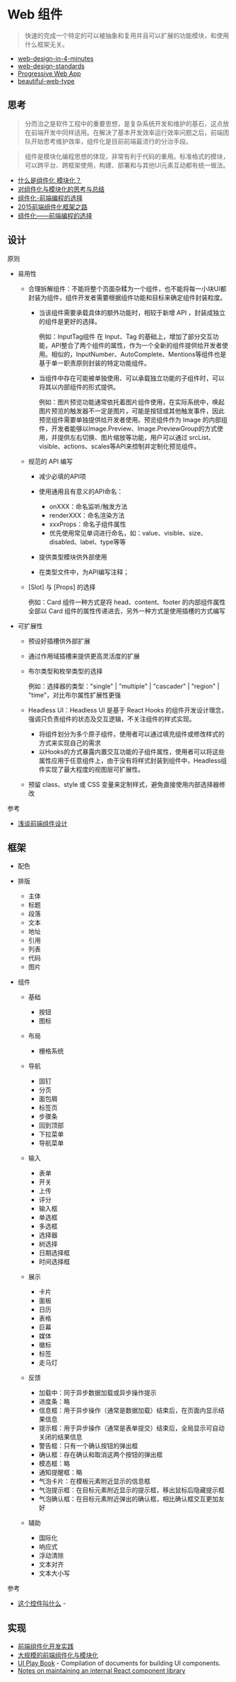 # Web 组件

> 快速的完成一个特定的可以被抽象和复用并且可以扩展的功能模块，和使用什么框架无关。

- [web-design-in-4-minutes](https://github.com/jgthms/web-design-in-4-minutes)
- [web-design-standards](https://standards.usa.gov/)
- [Progressive Web App](https://developers.google.com/web/fundamentals/)
- [beautiful-web-type](http://hellohappy.org/beautiful-web-type/)

## 思考

> 分而治之是软件工程中的重要思想，是复杂系统开发和维护的基石，这点放在前端开发中同样适用。在解决了基本开发效率运行效率问题之后，前端团队开始思考维护效率，组件化是目前前端最流行的分治手段。

> 组件是模块化编程思想的体现，非常有利于代码的重用。标准格式的模块，可以跨平台、跨框架使用，构建、部署和与其他UI元素互动都有统一做法。

- [什么是组件化 模块化？](https://www.zhihu.com/question/20282684)
- [对组件化与模块化的思考与总结](http://tutuge.me/2016/03/29/modular-and-component-summary/)
- [组件化-前端编程的选择](http://www.primeton.com/read.php?id=2294&his=1)
- [2015前端组件化框架之路](https://github.com/xufei/blog/issues/19)
- [组件化——前端编程的选择](http://geek.csdn.net/news/detail/129016)

## 设计

原则

- 易用性

    - 合理拆解组件：不能将整个页面杂糅为一个组件，也不能将每一小块UI都封装为组件，组件开发者需要根据组件功能和目标来确定组件封装粒度。

        - 当该组件需要承载具体的额外功能时，相较于新增 API ，封装成独立的组件是更好的选择。

            例如：InputTag组件 在 Input、Tag 的基础上，增加了部分交互功能，API整合了两个组件的属性，作为一个全新的组件提供给开发者使用。相似的，InputNumber、AutoComplete、Mentions等组件也是基于单一职责原则封装的特定功能组件。
        
        - 当组件中存在可能被单独使用、可以承载独立功能的子组件时，可以将其以内部组件的形式提供。

            例如：图片预览功能通常依托着图片组件使用，在实际系统中，唤起图片预览的触发器不一定是图片，可能是按钮或其他触发事件，因此预览组件需要单独提供给开发者使用。预览组件作为 Image 的内部组件，开发者能够以Image.Preview、Image.PreviewGroup的方式使用，并提供左右切换、图片缩放等功能，用户可以通过 srcList、visible、actions、scales等API来控制并定制化预览组件。
    
    - 规范的 API 编写

        - 减少必填的API项
        - 使用通用且有意义的API命名：
        
            - onXXX：命名监听/触发方法
            - renderXXX：命名渲染方法
            - xxxProps：命名子组件属性
            - 优先使用常见单词进行命名，如：value、visible、size、disabled、label、type等等

        - 提供类型模块供外部使用
        - 在类型文件中，为API编写注释；

    - [Slot] 与 [Props] 的选择

        例如：Card 组件一种方式是将 head、content、footer 的内部组件属性全部以 Card 组件的属性传递进去，另外一种方式是使用插槽的方式编写

- 可扩展性

    - 预设好插槽供外部扩展
    - 通过作用域插槽来提供更高灵活度的扩展
    - 布尔类型和枚举类型的选择
    
        例如：选择器的类型："single" | "multiple" | "cascader" | "region" | "time"，对比布尔属性扩展性更强

    - Headless UI：Headless UI 是基于 React Hooks 的组件开发设计理念，强调只负责组件的状态及交互逻辑，不关注组件的样式实现。

        - 将组件划分为多个原子组件，使用者可以通过填充组件或修改样式的方式来实现自己的需求
        - 以Hooks的方式暴露内置交互功能的子组件属性，使用者可以将这些属性应用于任意组件上，由于没有将样式封装到组件中，Headless组件实现了最大程度的视图层可扩展性。

    - 预留 class、style 或 CSS 变量来定制样式，避免直接使用内部选择器修改

参考

- [浅谈前端组件设计](https://mp.weixin.qq.com/s?__biz=MzI2MjcxNTQ0Nw==&mid=2247502829&idx=1&sn=d641fcca397998c59b7b5c842bd13222)

## 框架

- 配色
- 排版

    - 主体
    - 标题
    - 段落
    - 文本
    - 地址
    - 引用
    - 列表
    - 代码
    - 图片

- 组件

    - 基础

        - 按钮
        - 图标

    - 布局

        - 栅格系统

    - 导航

        - 固钉
        - 分页
        - 面包屑
        - 标签页
        - 步骤条
        - 回到顶部
        - 下拉菜单
        - 导航菜单

    - 输入

        - 表单
        - 开关
        - 上传
        - 评分
        - 输入框
        - 单选框
        - 多选框
        - 选择器
        - 树选择
        - 日期选择框
        - 时间选择框

    - 展示

        - 卡片
        - 面板
        - 日历
        - 表格
        - 巨幕
        - 媒体
        - 徽标
        - 标签
        - 走马灯

    - 反馈

        - 加载中：同于异步数据加载或异步操作提示
        - 进度条：略
        - 信息框：用于异步操作（通常是数据加载）结束后，在页面内显示结果信息
        - 提示框：用于异步操作（通常是表单提交）结束后，全局显示可自动关闭的结果信息
        - 警告框：只有一个确认按钮的弹出框
        - 确认框：存在确认和取消这两个按钮的弹出框
        - 模态框：略
        - 通知提醒框：略
        - 气泡卡片：在模板元素附近显示的信息框
        - 气泡提示框：在目标元素附近显示的提示框，移出鼠标后隐藏提示框
        - 气泡确认框：在目标元素附近弹出的确认框，相比确认框交互更加友好

    - 辅助

        - 国际化
        - 响应式
        - 浮动清除
        - 文本对齐
        - 文本大小写

参考

- [这个控件叫什么](https://www.zhihu.com/column/c_87416856) - 

## 实现

- [前端组件化开发实践](http://web.jobbole.com/82689/)
- [大规模的前端组件化与模块化](http://www.infoq.com/cn/news/2014/04/front-end-modular)
- [UI Play Book](https://uiplaybook.dev/) - Compilation of documents for building UI components.
- [Notes on maintaining an internal React component library](https://www.gabe.pizza/notes-on-component-libraries/)
